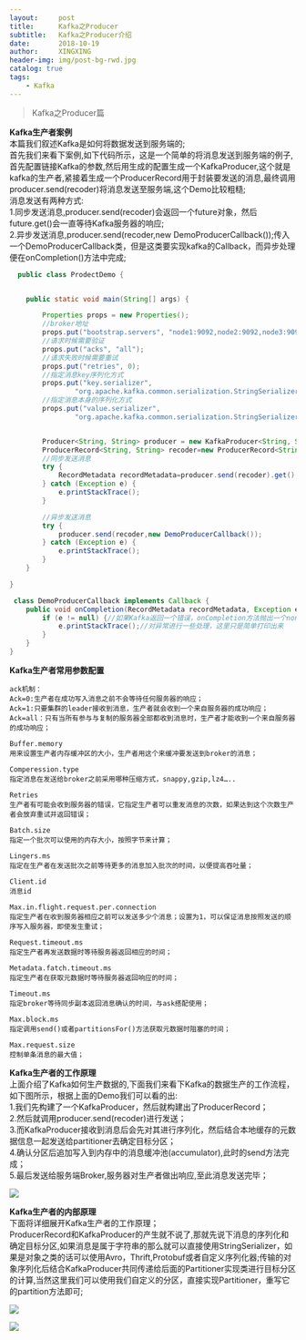 ```yaml
---
layout:     post
title:      Kafka之Producer
subtitle:   Kafka之Producer介绍
date:       2018-10-19
author:     XINGXING
header-img: img/post-bg-rwd.jpg
catalog: true
tags:
    - Kafka
---
```


>
>Kafka之Producer篇
>

**Kafka生产者案例**  
本篇我们叙述Kafka是如何将数据发送到服务端的;  
首先我们来看下案例,如下代码所示，这是一个简单的将消息发送到服务端的例子,首先配置链接Kafka的参数,然后用生成的配置生成一个KafkaProducer,这个就是kafka的生产者,紧接着生成一个ProducerRecord用于封装要发送的消息,最终调用producer.send(recoder)将消息发送至服务端,这个Demo比较粗糙;    
消息发送有两种方式:    
1.同步发送消息,producer.send(recoder)会返回一个future对象，然后future.get()会一直等待Kafka服务器的响应;  
2.异步发送消息,producer.send(recoder,new DemoProducerCallback());传入一个DemoProducerCallback类，但是这类要实现kafka的Callback，而异步处理便在onCompletion()方法中完成;  

```java
  public class ProdectDemo {


    public static void main(String[] args) {

        Properties props = new Properties();
        //broker地址
        props.put("bootstrap.servers", "node1:9092,node2:9092,node3:9092");
        //请求时候需要验证
        props.put("acks", "all");
        //请求失败时候需要重试
        props.put("retries", 0);
        //指定消息key序列化方式
        props.put("key.serializer",
                "org.apache.kafka.common.serialization.StringSerializer");
        //指定消息本身的序列化方式
        props.put("value.serializer",
                "org.apache.kafka.common.serialization.StringSerializer");


        Producer<String, String> producer = new KafkaProducer<String, String>(props);
        ProducerRecord<String, String> recoder=new ProducerRecord<String, String>("test","test1","test value");
        //同步发送消息
        try {
            RecordMetadata recordMetadata=producer.send(recoder).get();
        } catch (Exception e) {
            e.printStackTrace();
        }

        //异步发送消息
        try {
            producer.send(recoder,new DemoProducerCallback());
        } catch (Exception e) {
            e.printStackTrace();
        }
    }

}

 class DemoProducerCallback implements Callback {
    public void onCompletion(RecordMetadata recordMetadata, Exception e) {
        if (e != null) {//如果Kafka返回一个错误，onCompletion方法抛出一个non null异常。
            e.printStackTrace();//对异常进行一些处理，这里只是简单打印出来
        }
    }
}
```

**Kafka生产者常用参数配置**  

    ack机制：
    Ack=0:生产者在成功写入消息之前不会等待任何服务器的响应；
    Ack=1:只要集群的leader接收到消息，生产者就会收到一个来自服务器的成功响应；
    Ack=all：只有当所有参与与复制的服务器全部都收到消息时，生产者才能收到一个来自服务器的成功响应；

    Buffer.memory
    用来设置生产者内存缓冲区的大小，生产者用这个来缓冲要发送到broker的消息；
    
    Comperession.type
    指定消息在发送给broker之前采用哪种压缩方式，snappy,gzip,lz4…..
    
    Retries
    生产者有可能会收到服务器的错误，它指定生产者可以重发消息的次数，如果达到这个次数生产者会放弃重试并返回错误；
    
    Batch.size
    指定一个批次可以使用的内存大小，按照字节来计算；
    
    Lingers.ms
    指定在生产者在发送批次之前等待更多的消息加入批次的时间，以便提高吞吐量；
    
    Client.id
    消息id
    
    Max.in.flight.request.per.connection
    指定生产者在收到服务器相应之前可以发送多少个消息；设置为1，可以保证消息按照发送的顺序写入服务器，即使发生重试；
    
    Request.timeout.ms
    指定生产者再发送数据时等待服务器返回相应的时间；

    Metadata.fatch.timeout.ms
    指定生产者在获取元数据时等待服务器返回响应的时间；
    
    Timeout.ms
    指定broker等待同步副本返回消息确认的时间，与ask搭配使用；
    
    Max.block.ms
    指定调用send()或者partitionsFor()方法获取元数据时阻塞的时间；
    
    Max.request.size
    控制单条消息的最大值；


**Kafka生产者的工作原理**  
上面介绍了Kafka如何生产数据的,下面我们来看下Kafka的数据生产的工作流程，如下图所示，根据上面的Demo我们可以看的出:  
1.我们先构建了一个KafkaProducer，然后就构建出了ProducerRecord；  
2.然后就调用producer.send(recoder)进行发送；  
3.而KafkaProducer接收到消息后会先对其进行序列化，然后结合本地缓存的元数据信息一起发送给partitioner去确定目标分区；  
4.确认分区后追加写入到内存中的消息缓冲池(accumulator),此时的send方法完成；  
5.最后发送给服务端Broker,服务器对生产者做出响应,至此消息发送完毕；  

![](https://ws4.sinaimg.cn/large/006tNbRwly1fwi7kfqmgtj30i906umxc.jpg)


**Kafka生产者的内部原理**  
下面将详细展开Kafka生产者的工作原理；  
ProducerRecord和KafkaProducer的产生就不说了,那就先说下消息的序列化和确定目标分区,如果消息是属于字符串的那么就可以直接使用StringSerializer，如果是对象之类的话可以使用Avro，Thrift,Protobuf或者自定义序列化器;传输的对象序列化后结合KafkaProducer共同传递给后面的Partitioner实现类进行目标分区的计算,当然这里我们可以使用我们自定义的分区，直接实现Partitioner，重写它的partition方法即可;

![](https://ws2.sinaimg.cn/large/006tNbRwly1fwi89by8doj30k103u0sp.jpg)



![](https://ws3.sinaimg.cn/large/006tNbRwly1fwiamnrl8bj30nr09tmxh.jpg)

